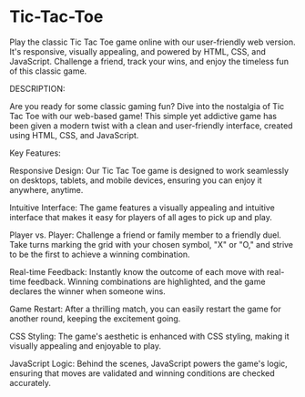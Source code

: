 # Tic-Tac-Toe
Play the classic Tic Tac Toe game online with our user-friendly web version. It's responsive, visually appealing, and powered by HTML, CSS, and JavaScript. Challenge a friend, track your wins, and enjoy the timeless fun of this classic game.


DESCRIPTION:

Are you ready for some classic gaming fun? Dive into the nostalgia of Tic Tac Toe with our web-based game! This simple yet addictive game has been given a modern twist with a clean and user-friendly interface, created using HTML, CSS, and JavaScript.

Key Features:

Responsive Design: Our Tic Tac Toe game is designed to work seamlessly on desktops, tablets, and mobile devices, ensuring you can enjoy it anywhere, anytime.

Intuitive Interface: The game features a visually appealing and intuitive interface that makes it easy for players of all ages to pick up and play.

Player vs. Player: Challenge a friend or family member to a friendly duel. Take turns marking the grid with your chosen symbol, "X" or "O," and strive to be the first to achieve a winning combination.

Real-time Feedback: Instantly know the outcome of each move with real-time feedback. Winning combinations are highlighted, and the game declares the winner when someone wins.

Game Restart: After a thrilling match, you can easily restart the game for another round, keeping the excitement going.

CSS Styling: The game's aesthetic is enhanced with CSS styling, making it visually appealing and enjoyable to play.

JavaScript Logic: Behind the scenes, JavaScript powers the game's logic, ensuring that moves are validated and winning conditions are checked accurately.

